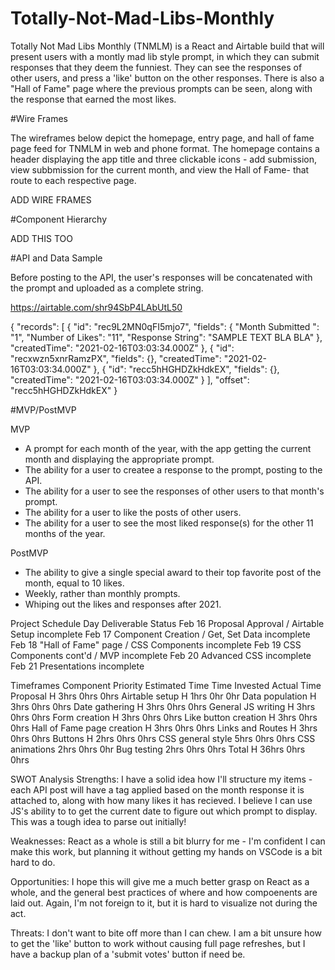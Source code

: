 # Totally-Not-Mad-Libs-Monthly

Totally Not Mad Libs Monthly (TNMLM) is a React and Airtable build that will present users with a montly mad lib style prompt, in which they can submit responses that they deem the funniest. They can see the responses of other users, and press a 'like' button on the other responses. There is also a "Hall of Fame" page where the previous prompts can be seen, along with the response that earned the most likes. 

#Wire Frames

The wireframes below depict the homepage, entry page, and hall of fame page feed for TNMLM in web and phone format. The homepage contains a header displaying the app title and three clickable icons - add submission, view subbmission for the current month, and view the Hall of Fame- that route to each respective page. 

ADD WIRE FRAMES

#Component Hierarchy

ADD THIS TOO

#API and Data Sample

Before posting to the API, the user's responses will be concatenated with the prompt and uploaded as a complete string.  

https://airtable.com/shr94SbP4LAbUtL50

{
    "records": [
        {
            "id": "rec9L2MN0qFI5mjo7",
            "fields": {
                "Month Submitted ": "1",
                "Number of Likes": "11",
                "Response String": "SAMPLE TEXT BLA BLA"
            },
            "createdTime": "2021-02-16T03:03:34.000Z"
        },
        {
            "id": "recxwzn5xnrRamzPX",
            "fields": {},
            "createdTime": "2021-02-16T03:03:34.000Z"
        },
        {
            "id": "recc5hHGHDZkHdkEX",
            "fields": {},
            "createdTime": "2021-02-16T03:03:34.000Z"
        }
    ],
    "offset": "recc5hHGHDZkHdkEX"
}


#MVP/PostMVP

MVP
- A prompt for each month of the year, with the app getting the current month and displaying the appropriate prompt.
- The ability for a user to createe a response to the prompt, posting to the API.
- The ability for a user to see the responses of other users to that month's prompt.
- The ability for a user to like the posts of other users. 
- The ability for a user to see the most liked response(s) for the other 11 months of the year. 

PostMVP 
- The ability to give a single special award to their top favorite post of the month, equal to 10 likes.
- Weekly, rather than monthly prompts.
- Whiping out the likes and responses after 2021.

Project Schedule
Day	Deliverable	Status
Feb 16	Proposal Approval / Airtable Setup	incomplete
Feb 17	Component Creation / Get, Set Data	incomplete
Feb 18	"Hall of Fame" page / CSS Components	incomplete
Feb 19	CSS Components cont'd / MVP	incomplete
Feb 20	Advanced CSS	incomplete
Feb 21	Presentations	incomplete

Timeframes
Component	Priority	Estimated Time	Time Invested	Actual Time
Proposal	H	3hrs	0hrs	0hrs
Airtable setup	H	1hrs	0hr	0hr
Data population H	3hrs	0hrs	0hrs
Date gathering H 3hrs	0hrs 0hrs
General JS writing H 3hrs 0hrs 0hrs
Form creation	H	3hrs	0hrs	0hrs
Like button creation H 3hrs	0hrs	0hrs
Hall of Fame page creation H	3hrs	0hrs	0hrs
Links and Routes	H	3hrs	0hrs	0hrs
Buttons H 2hrs 0hrs	0hrs
CSS general style 5hrs 	0hrs	0hrs
CSS animations 2hrs 0hrs	0hr
Bug testing 2hrs 0hrs	0hrs
Total	H	36hrs	0hrs	0hrs


SWOT Analysis
Strengths:
I have a solid idea how I'll structure my items - each API post will have a tag applied based on the month response it is attached to, along with how many likes it has recieved. I believe I can use JS's ability to to get the current date to figure out which prompt to display. This was a tough idea to parse out initially! 

Weaknesses:
React as a whole is still a bit blurry for me - I'm confident I can make this work, but planning it without getting my hands on VSCode is a bit hard to do.

Opportunities:
I hope this will give me a much better grasp on React as a whole, and the general best practices of where and how compoenents are laid out. Again, I'm not foreign to it, but it is hard to visualize not during the act.

Threats:
I don't want to bite off more than I can chew. I am a bit unsure how to get the 'like' button to work without causing full page refreshes, but I have a backup plan of a 'submit votes' button if need be. 

